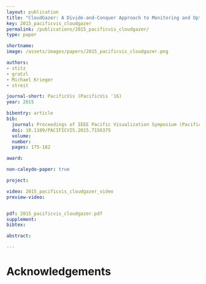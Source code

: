 ```yaml
---
layout: publication
title: "CloudGazer: A Divide-and-Conquer Approach to Monitoring and Optimizing Cloud-Based Networks"
key: 2015_pacificvis_cloudgazer
permalink: /publications/2015_pacificvis_cloudgazer/
type: paper

shortname:
image: /assets/images/papers/2015_pacificvis_cloudgazer.png

authors:
- stitz
- gratzl
- Michael Krieger
- streit

journal-short: PacificVis (PacificVis '16)
year: 2015

bibentry: article
bib:
  journal: Proceedings of IEEE Pacific Visualization Symposium (PacificVis '15)
  doi: 10.1109/PACIFICVIS.2015.7156375
  volume: 
  number: 
  pages: 175-182

award:

non-caleydo-paper: true

project: 

video: 2015_pacificvis_cloudgazer_video
preview-video:


pdf: 2015_pacificvis_cloudgazer.pdf
supplement:
bibtex:

abstract: 

---
```


# Acknowledgements
